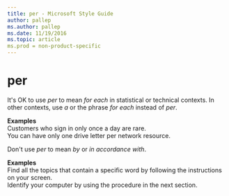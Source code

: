 ```yaml
---
title: per - Microsoft Style Guide
author: pallep
ms.author: pallep
ms.date: 11/19/2016
ms.topic: article
ms.prod = non-product-specific
---
```


# per

It's OK to use *per* to mean *for each* in statistical or technical contexts. In other contexts, use *a* or the phrase *for each* instead of *per*.

**Examples**  
Customers who sign in only once a day are rare.  
You can have only one drive letter per network resource.  

Don't use *per* to mean *by* or *in accordance with*.

**Examples**   
Find all the topics that contain a specific word by following the instructions on your screen.  
Identify your computer by using the procedure in the next section. 
